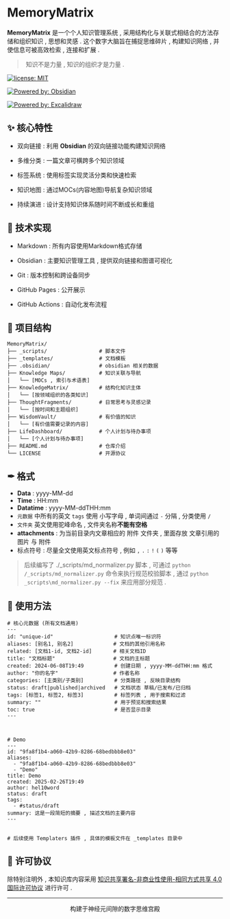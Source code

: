 # MemoryMatrix

**MemoryMatrix** 是一个个人知识管理系统 , 采用结构化与关联式相结合的方法存储和组织知识 , 思想和灵感 . 这个数字大脑旨在捕捉思维碎片 , 构建知识网络 , 并使信息可被高效检索 , 连接和扩展 .

> 知识不是力量 , 知识的组织才是力量 .


[![license: MIT](https://img.shields.io/badge/license-MIT-blue.svg)](https://opensource.org/licenses/MIT)

[![Powered by: Obsidian](https://img.shields.io/badge/Powered%20by-Obsidian-purple.svg)](https://github.com/obsidianmd/obsidian-releases)

[![Powered by: Excalidraw](https://img.shields.io/badge/Powered%20by-Excalidraw-CCCCFF.svg)](https://github.com/excalidraw/excalidraw)

## ✨ 核心特性

- 双向链接 : 利用 **Obsidian** 的双向链接功能构建知识网络

- 多维分类 : 一篇文章可横跨多个知识领域

- 标签系统 : 使用标签实现灵活分类和快速检索

- 知识地图 : 通过MOCs(内容地图)导航复杂知识领域

- 持续演进 : 设计支持知识体系随时间不断成长和重组

## 🔧 技术实现

- Markdown : 所有内容使用Markdown格式存储

- Obsidian : 主要知识管理工具 , 提供双向链接和图谱可视化

- Git : 版本控制和跨设备同步

- GitHub Pages : 公开展示

- GitHub Actions : 自动化发布流程

## 🧠 项目结构

``` 
MemoryMatrix/
├── _scripts/                 # 脚本文件
├── _templates/               # 文档模板
├── .obsidian/                # obsidian 相关的数据
├── Knowledge Maps/           # 知识关联与导航
│   └── [MOCs , 索引与术语表]
├── KnowledgeMatrix/          # 结构化知识主体
│   └── [按领域组织的各类知识]
├── ThoughtFragments/         # 日常思考与灵感记录
│   └── [按时间和主题组织]
├── WisdomVault/              # 有价值的知识
│   └── [有价值需要记录的内容]
├── LifeDashboard/            # 个人计划与待办事项
│   └── [个人计划与待办事项]
├── README.md                 # 仓库介绍
└── LICENSE                   # 开源协议
```


## ✒ 格式

- **Data** : yyyy-MM-dd
- **Time** : HH:mm
- **Datatime** : yyyy-MM-ddTHH:mm
- `元数据` 中所有的英文 `tags` 使用 小写字母 , 单词间通过 `-` 分隔 , 分类使用 `/`
- `文件夹` 英文使用驼峰命名 , 文件夹名称**不能有空格**
- **attachments** : 为当前目录内文章相应的 附件 文件夹 , 里面存放 文章引用的图片 与 附件
- 标点符号 : 尽量全文使用英文标点符号 , 例如 `,` `.` `:` `!` `(` `)` 等等

> 后续编写了 ./\_scripts/md_normalizer.py 脚本 , 可通过 `python /_scripts/md_normalizer.py` 命令来执行规范校验脚本 , 通过 `python _scripts\md_normalizer.py --fix` 来应用部分规范 .

## 📖 使用方法

```
# 核心元数据 (所有文档通用)
---
id: "unique-id"                    # 知识点唯一标识符
aliases: [别名1, 别名2]             # 文档的其他引用名称
related: [文档1-id, 文档2-id]       # 相关文档ID
title: "文档标题"                   # 文档的主标题
created: 2024-06-08T19:49          # 创建日期 , yyyy-MM-ddTHH:mm 格式
author: "你的名字"                  # 作者名称
categories: [主类别/子类别]          # 分类路径 , 反映目录结构
status: draft|published|archived   # 文档状态 草稿/已发布/已归档
tags: [标签1, 标签2, 标签3]          # 标签列表 , 用于搜索和过滤
summary: ""                        # 用于预览和搜索结果
toc: true                          # 是否显示目录
---



# Demo
---
id: "9fa8f1b4-a060-42b9-8286-68bedbbb8e03"
aliases:
  - "9fa8f1b4-a060-42b9-8286-68bedbbb8e03"
  - "Demo"
title: Demo
created: 2025-02-26T19:49
author: hel10word
status: draft
tags:
  - #status/draft
summary: 这是一段简短的摘要 , 描述文档的主要内容
---


# 后续使用 Templaters 插件 , 具体的模板文件在 _templates 目录中

```


## 📄 许可协议

除特别注明外 , 本知识库内容采用 [知识共享署名-非商业性使用-相同方式共享 4.0 国际许可协议](https://creativecommons.org/licenses/by-nc-sa/4.0/) 进行许可 .

---

<p align="center">构建于神经元间隙的数字思维宫殿</p>